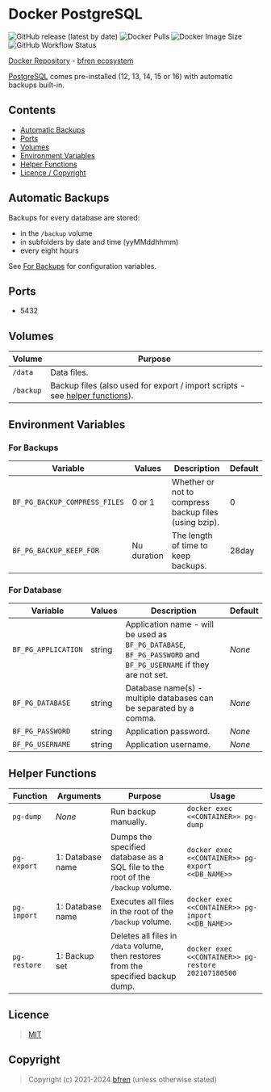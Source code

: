 # Docker PostgreSQL

![GitHub release (latest by date)](https://img.shields.io/github/v/release/bfren/docker-postgresql) ![Docker Pulls](https://img.shields.io/endpoint?url=https%3A%2F%2Fbfren.dev%2Fdocker%2Fpulls%2Fpostgresql) ![Docker Image Size](https://img.shields.io/endpoint?url=https%3A%2F%2Fbfren.dev%2Fdocker%2Fsize%2Fpostgresql) ![GitHub Workflow Status](https://img.shields.io/github/actions/workflow/status/bfren/docker-postgresql/dev.yml?branch=main)

[Docker Repository](https://hub.docker.com/r/bfren/postgresql) - [bfren ecosystem](https://github.com/bfren/docker)

[PostgreSQL](https://www.postgresql.org/) comes pre-installed (12, 13, 14, 15 or 16) with automatic backups built-in.

## Contents

* [Automatic Backups](#automatic-backups)
* [Ports](#ports)
* [Volumes](#volumes)
* [Environment Variables](#environment-variables)
* [Helper Functions](#helper-functions)
* [Licence / Copyright](#licence)

## Automatic Backups

Backups for every database are stored:

* in the `/backup` volume
* in subfolders by date and time (yyMMddhhmm)
* every eight hours

See [For Backups](#for-backups) for configuration variables.

## Ports

* 5432

## Volumes

| Volume    | Purpose                                                                                           |
| --------- | ------------------------------------------------------------------------------------------------- |
| `/data`   | Data files.                                                                                       |
| `/backup` | Backup files (also used for export / import scripts - see [helper functions](#helper-functions)). |

## Environment Variables

### For Backups

| Variable                      | Values        | Description                                           | Default   |
| ----------------------------- | ------------- | ----------------------------------------------------- | --------- |
| `BF_PG_BACKUP_COMPRESS_FILES` | 0 or 1        | Whether or not to compress backup files (using bzip). | 0         |
| `BF_PG_BACKUP_KEEP_FOR`       | Nu duration   | The length of time to keep backups.                   | 28day     |

### For Database

| Variable              | Values | Description                                                                                                      | Default   |
| --------------------- | ------ | ---------------------------------------------------------------------------------------------------------------- | --------- |
| `BF_PG_APPLICATION`   | string | Application name - will be used as `BF_PG_DATABASE`, `BF_PG_PASSWORD` and `BF_PG_USERNAME` if they are not set.  | *None*    |
| `BF_PG_DATABASE`      | string | Database name(s) - multiple databases can be separated by a comma.                                               | *None*    |
| `BF_PG_PASSWORD`      | string | Application password.                                                                                            | *None*    |
| `BF_PG_USERNAME`      | string | Application username.                                                                                            | *None*    |

## Helper Functions

| Function      | Arguments         | Purpose                                                                               | Usage                                                 |
| ------------- | ----------------- | ------------------------------------------------------------------------------------- | ----------------------------------------------------- |
| `pg-dump`     | *None*            | Run backup manually.                                                                  | `docker exec <<CONTAINER>> pg-dump`                   |
| `pg-export`   | 1: Database name  | Dumps the specified database as a SQL file to the root of the `/backup` volume.       | `docker exec <<CONTAINER>> pg-export <<DB_NAME>>`     |
| `pg-import`   | 1: Database name  | Executes all files in the root of the `/backup` volume.                               | `docker exec <<CONTAINER>> pg-import <<DB_NAME>>`     |
| `pg-restore`  | 1: Backup set     | Deletes all files in `/data` volume, then restores from the specified backup dump.    | `docker exec <<CONTAINER>> pg-restore 202107180500`   |

## Licence

> [MIT](https://mit.bfren.dev/2021)

## Copyright

> Copyright (c) 2021-2024 [bfren](https://bfren.dev) (unless otherwise stated)
